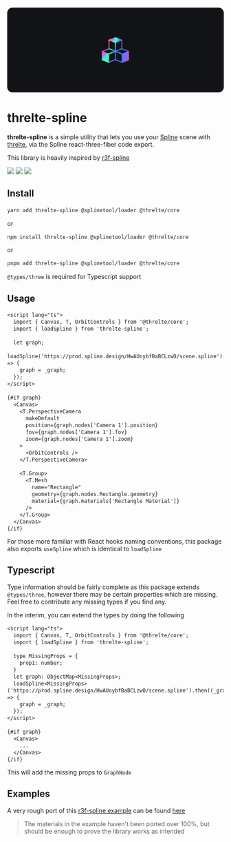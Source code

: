 ![](https://raw.githubusercontent.com/hongkiulam/threlte-spline/main/.github/screenshots/hero.png)

# threlte-spline


**threlte-spline** is a simple utility that lets you use your [Spline](https://spline.design/) scene with [threlte](https://threlte.xyz/), via the Spline react-three-fiber code export.

This library is heavily inspired by [r3f-spline](https://github.com/splinetool/r3f-spline)

![](https://github.com/hongkiulam/threlte-spline/actions/workflows/main.yml/badge.svg)
![](https://github.com/hongkiulam/threlte-spline/actions/workflows/publish.yml/badge.svg)
![](https://img.shields.io/npm/v/threlte-spline?style=plastic)

## Install

```bash
yarn add threlte-spline @splinetool/loader @threlte/core
```

or

```bash
npm install threlte-spline @splinetool/loader @threlte/core
```

or

```bash
pnpm add threlte-spline @splinetool/loader @threlte/core
```

`@types/three` is required for Typescript support

## Usage

```svelte
<script lang="ts">
  import { Canvas, T, OrbitControls } from '@threlte/core';
  import { loadSpline } from 'threlte-spline';

  let graph;
  loadSpline('https://prod.spline.design/HwAUoybfBaBCLzwO/scene.spline').then((_graph) => {
    graph = _graph;
  });
</script>

{#if graph}
  <Canvas>
    <T.PerspectiveCamera
      makeDefault
      position={graph.nodes['Camera 1'].position}
      fov={graph.nodes['Camera 1'].fov}
      zoom={graph.nodes['Camera 1'].zoom}
    >
      <OrbitControls />
    </T.PerspectiveCamera>

    <T.Group>
      <T.Mesh
        name="Rectangle"
        geometry={graph.nodes.Rectangle.geometry}
        material={graph.materials['Rectangle Material']}
      />
    </T.Group>
  </Canvas>
{/if}
```

For those more familiar with React hooks naming conventions, this package also exports `useSpline` which is identical to `loadSpline`

## Typescript

Type information should be fairly complete as this package extends `@types/three`, however there may be certain properties which are missing. Feel free to contribute any missing types if you find any.

In the interim, you can extend the types by doing the following

```svelte
<script lang="ts">
  import { Canvas, T, OrbitControls } from '@threlte/core';
  import { loadSpline } from 'threlte-spline';

  type MissingProps = {
    prop1: number;
  }
  let graph: ObjectMap<MissingProps>;
  loadSpline<MissingProps>('https://prod.spline.design/HwAUoybfBaBCLzwO/scene.spline').then((_graph) => {
    graph = _graph;
  });
</script>

{#if graph}
  <Canvas>
    ...
  </Canvas>
{/if}
```

This will add the missing props to `GraphNode`

## Examples

A very rough port of this [r3f-spline example](https://codesandbox.io/s/2giomw?file=/src/Scene.js) can be found [here](https://stackblitz.com/edit/vitejs-vite-uyxmpf?file=src/App.svelte)

> The materials in the example haven't been ported over 100%, but should be enough to prove the library works as intended